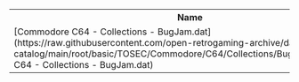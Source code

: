 <table>
<tr><th>Name</th><th>Size</th></tr>
<tr><td>
[Commodore C64 - Collections - BugJam.dat](https://raw.githubusercontent.com/open-retrogaming-archive/dat-catalog/main/root/basic/TOSEC/Commodore/C64/Collections/BugJam/Commodore C64 - Collections - BugJam.dat)
</td><td>3446628</td></tr>
</table>
